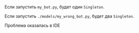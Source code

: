 Если запустить `my_bot.py`, будет один `Singleton`. 

Если запустить `./models/my_wrong_bot.py`, будет два `Singleton`.

Проблема оказалась в IDE
